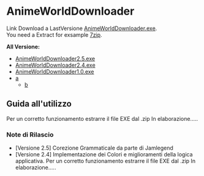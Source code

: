 # AnimeWorldDownloader
Link Download a LastVersione [AnimeWorldDownloader.exe](https://puu.sh/D2s9g/4539aaccd2.zip). <br>
You need a Extract for exsample [7zip](https://www.7-zip.org/).

**All Versione:**

- [AnimeWorldDownloader2.5.exe](https://puu.sh/D2tGW/ccb612501c.7z)
- [AnimeWorldDownloader2.4.exe](https://puu.sh/D2s9g/4539aaccd2.zip)
- [AnimeWorldDownloader1.0.exe](https://puu.sh/D1VgY/c9003a87f0.7z)
- [a](#a)
  - [b](#b)

## Guida all'utilizzo
Per un corretto funzionamento estrarre il file EXE dal .zip 
In elaborazione.....


### Note di Rilascio
 - [Versione 2.5]
    Corezione Grammaticale da parte di Jamlegend
 - [Versione 2.4]
    Implementazione dei Colori e miglioramenti della logica applicativa.
Per un corretto funzionamento estrarre il file EXE dal .zip 
In elaborazione.....
